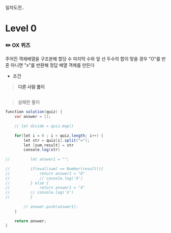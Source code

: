 일차도전..

# Level 0

### ✏️ OX 퀴즈

주어진 객체배열을 구조분해 할당 수 마지막 수와 앞 선 두수의 합이 맞을 경우  "O"를 반혼 아니면 "x"를 반환해
정답 배열 객체를 만든다

- 조건
> **다른 사람 풀이**
 ```java
 ```
 
> 실패한 풀이
```java
function solution(quiz) {
    var answer = [];    
    
    // let divide = quiz.map()
    
    for(let i = 0 ; i < quiz.length; i++) {
        let str = quiz[i].split("=");
        let [sum,result] = str
        console.log(str)
        
//         let answer1 = "";
        
//         if(eval(sum) == Number(result)){
//             return answer1 = "O"
//             // console.log('O')
//         } else {
//             return answer1 = "X" 
//         // console.log('X')
//         }
        
        // answer.push(answer1);
    }
    
    return answer;
}
